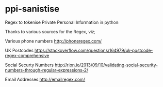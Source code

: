 # ppi-sanistise
Regex to tokenise Private Personal Information in python

Thanks to various sources for the Regex, viz;

Various phone numbers
http://phoneregex.com/

UK Postcodes
https://stackoverflow.com/questions/164979/uk-postcode-regex-comprehensive

Social Securty Numbers
http://rion.io/2013/09/10/validating-social-security-numbers-through-regular-expressions-2/

Email Addresses
http://emailregex.com/

